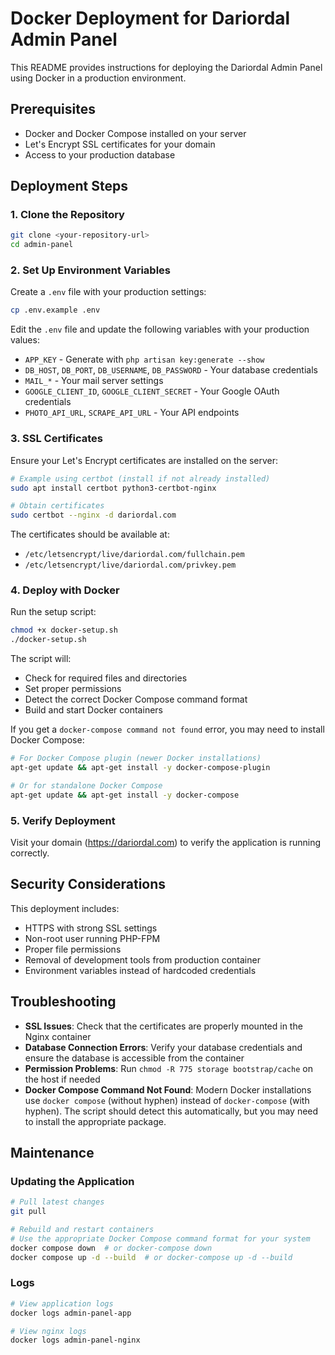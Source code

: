 # Docker Deployment for Dariordal Admin Panel

This README provides instructions for deploying the Dariordal Admin Panel using Docker in a production environment.

## Prerequisites

- Docker and Docker Compose installed on your server
- Let's Encrypt SSL certificates for your domain
- Access to your production database

## Deployment Steps

### 1. Clone the Repository

```bash
git clone <your-repository-url>
cd admin-panel
```

### 2. Set Up Environment Variables

Create a `.env` file with your production settings:

```bash
cp .env.example .env
```

Edit the `.env` file and update the following variables with your production values:

- `APP_KEY` - Generate with `php artisan key:generate --show`
- `DB_HOST`, `DB_PORT`, `DB_USERNAME`, `DB_PASSWORD` - Your database credentials
- `MAIL_*` - Your mail server settings
- `GOOGLE_CLIENT_ID`, `GOOGLE_CLIENT_SECRET` - Your Google OAuth credentials
- `PHOTO_API_URL`, `SCRAPE_API_URL` - Your API endpoints

### 3. SSL Certificates

Ensure your Let's Encrypt certificates are installed on the server:

```bash
# Example using certbot (install if not already installed)
sudo apt install certbot python3-certbot-nginx

# Obtain certificates
sudo certbot --nginx -d dariordal.com
```

The certificates should be available at:
- `/etc/letsencrypt/live/dariordal.com/fullchain.pem`
- `/etc/letsencrypt/live/dariordal.com/privkey.pem`

### 4. Deploy with Docker

Run the setup script:

```bash
chmod +x docker-setup.sh
./docker-setup.sh
```

The script will:
- Check for required files and directories
- Set proper permissions
- Detect the correct Docker Compose command format
- Build and start Docker containers

If you get a `docker-compose command not found` error, you may need to install Docker Compose:

```bash
# For Docker Compose plugin (newer Docker installations)
apt-get update && apt-get install -y docker-compose-plugin

# Or for standalone Docker Compose
apt-get update && apt-get install -y docker-compose
```

### 5. Verify Deployment

Visit your domain (https://dariordal.com) to verify the application is running correctly.

## Security Considerations

This deployment includes:

- HTTPS with strong SSL settings
- Non-root user running PHP-FPM
- Proper file permissions
- Removal of development tools from production container
- Environment variables instead of hardcoded credentials

## Troubleshooting

- **SSL Issues**: Check that the certificates are properly mounted in the Nginx container
- **Database Connection Errors**: Verify your database credentials and ensure the database is accessible from the container
- **Permission Problems**: Run `chmod -R 775 storage bootstrap/cache` on the host if needed
- **Docker Compose Command Not Found**: Modern Docker installations use `docker compose` (without hyphen) instead of `docker-compose` (with hyphen). The script should detect this automatically, but you may need to install the appropriate package.

## Maintenance

### Updating the Application

```bash
# Pull latest changes
git pull

# Rebuild and restart containers
# Use the appropriate Docker Compose command format for your system
docker compose down  # or docker-compose down
docker compose up -d --build  # or docker-compose up -d --build
```

### Logs

```bash
# View application logs
docker logs admin-panel-app

# View nginx logs
docker logs admin-panel-nginx
``` 